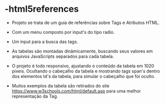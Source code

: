# -html5references

  - Projeto se trata de um guia de referências sobre Tags e Atributos HTML. 
  
  - Com um menu composto por input's do tipo radio. 
  
  - Um input para a busca das tags. 
  
  - As tabelas são montadas dinâmicamente, buscando seus valores em arquivos JavaScripts separados para cada tabela. 
  
  - O projeto é todo responsivo, ajustando o conteúdo da tabela em 1020 pixeis. Ocultando o cabeçalho da tabela e 
  mostrando tags span's dentro dos elementos td's da tabela, para simular o cabeçalho que foi oculto. 
  
  - Muitos exemplos da tabela são retirados do site https://www.w3schools.com/html/default.asp para uma melhor representação da Tag. 
